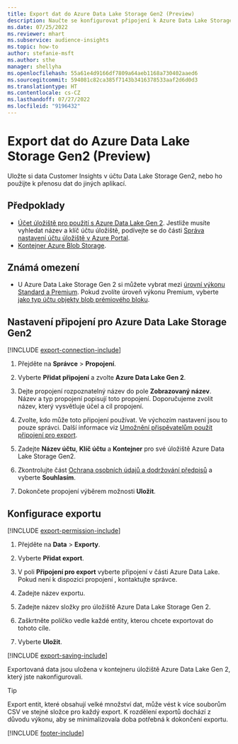 ```yaml
---
title: Export dat do Azure Data Lake Storage Gen2 (Preview)
description: Naučte se konfigurovat připojení k Azure Data Lake Storage Gen2.
ms.date: 07/25/2022
ms.reviewer: mhart
ms.subservice: audience-insights
ms.topic: how-to
author: stefanie-msft
ms.author: sthe
manager: shellyha
ms.openlocfilehash: 55a61e4d9166df7809a64aeb1168a730402aaed6
ms.sourcegitcommit: 594081c82ca385f7143b3416378533aaf2d6d0d3
ms.translationtype: HT
ms.contentlocale: cs-CZ
ms.lasthandoff: 07/27/2022
ms.locfileid: "9196432"
---
```

# <a name="export-data-to-azure-data-lake-storage-gen2-preview"></a>Export dat do Azure Data Lake Storage Gen2 (Preview)

Uložte si data Customer Insights v účtu Data Lake Storage Gen2, nebo ho použijte k přenosu dat do jiných aplikací.

## <a name="prerequisites"></a>Předpoklady

- [Účet úložiště pro použití s Azure Data Lake Gen 2](/azure/storage/blobs/create-data-lake-storage-account). Jestliže musíte vyhledat název a klíč účtu úložiště, podívejte se do části [Správa nastavení účtu úložiště v Azure Portal](/azure/storage/common/storage-account-manage).
- [Kontejner Azure Blob Storage](/azure/storage/blobs/storage-quickstart-blobs-portal#create-a-container).

## <a name="known-limitations"></a>Známá omezení

- U Azure Data Lake Storage Gen 2 si můžete vybrat mezi [úrovní výkonu Standard a Premium](/azure/storage/blobs/create-data-lake-storage-account). Pokud zvolíte úroveň výkonu Premium, vyberte [jako typ účtu objekty blob prémiového bloku](/azure/storage/common/storage-account-overview#types-of-storage-accounts).

## <a name="set-up-connection-to-azure-data-lake-storage-gen2"></a>Nastavení připojení pro Azure Data Lake Storage Gen2

[!INCLUDE [export-connection-include](includes/export-connection-admn.md)]

1. Přejděte na **Správce** > **Propojení**.

1. Vyberte **Přidat připojení** a zvolte **Azure Data Lake Gen 2**.

1. Dejte propojení rozpoznatelný název do pole **Zobrazovaný název**. Název a typ propojení popisují toto propojení. Doporučujeme zvolit název, který vysvětluje účel a cíl propojení.

1. Zvolte, kdo může toto připojení používat. Ve výchozím nastavení jsou to pouze správci. Další informace viz [Umožnění přispěvatelům použít připojení pro export](connections.md#allow-contributors-to-use-a-connection-for-exports).

1. Zadejte **Název účtu**, **Klíč účtu** a **Kontejner** pro své úložiště Azure Data Lake Storage Gen2.

1. Zkontrolujte část [Ochrana osobních údajů a dodržování předpisů](connections.md#data-privacy-and-compliance) a vyberte **Souhlasím**.

1. Dokončete propojení výběrem možnosti **Uložit**.

## <a name="configure-an-export"></a>Konfigurace exportu

[!INCLUDE [export-permission-include](includes/export-permission.md)]

1. Přejděte na **Data** > **Exporty**.

1. Vyberte **Přidat export**.

1. V poli **Připojení pro export** vyberte připojení v části Azure Data Lake. Pokud není k dispozici propojení , kontaktujte správce.

1. Zadejte název exportu.

1. Zadejte název složky pro úložiště Azure Data Lake Storage Gen 2.

1. Zaškrtněte políčko vedle každé entity, kterou chcete exportovat do tohoto cíle.

1. Vyberte **Uložit**.

[!INCLUDE [export-saving-include](includes/export-saving.md)]

Exportovaná data jsou uložena v kontejneru úložiště Azure Data Lake Gen 2, který jste nakonfigurovali.

> [!TIP]
> Export entit, které obsahují velké množství dat, může vést k více souborům CSV ve stejné složce pro každý export. K rozdělení exportů dochází z důvodu výkonu, aby se minimalizovala doba potřebná k dokončení exportu.

[!INCLUDE [footer-include](includes/footer-banner.md)]
